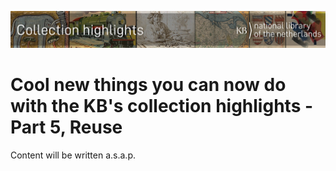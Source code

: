 ![Banner](../banners/KBTopstukkenBannerWikimedia_EN.jpg)
# Cool new things you can now do with the KB's collection highlights - Part 5, Reuse

Content will be written a.s.a.p.
